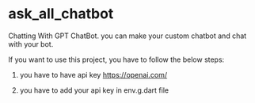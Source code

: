 # ask_all_chatbot

Chatting With GPT ChatBot. you can make your custom chatbot and chat with your bot.

If you want to use this project, you have to follow the below steps:

1. you have to have api key https://openai.com/

2. you have to add your api key in env.g.dart file



